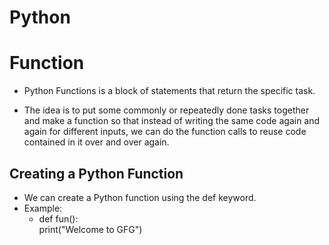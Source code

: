 # Python

# Function

- Python Functions is a block of statements that return the specific task.

- The idea is to put some commonly or repeatedly done tasks together and make a function so that instead of writing the same code again and again for different inputs, we can do the function calls to reuse code contained in it over and over again. 

## Creating a Python Function
- We can create a  Python function     using the def keyword.
- Example:
    - def fun(): <br/>
      print("Welcome to GFG")  <br/>
